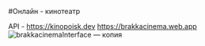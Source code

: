 #Онлайн - кинотеатр

API - https://kinopoisk.dev
https://brakkacinema.web.app
![brakkacinemaInterface — копия](https://user-images.githubusercontent.com/100845659/204215677-be9fc9b7-cf39-4ff1-98d7-2badf641efbe.png)
